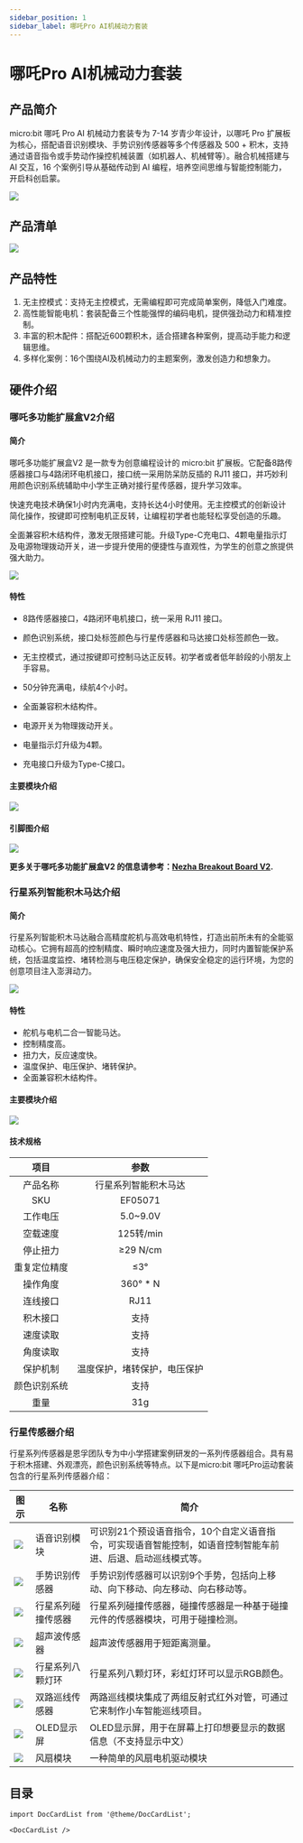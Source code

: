 ```yaml
---
sidebar_position: 1
sidebar_label: 哪吒Pro AI机械动力套装
---
```


# 哪吒Pro AI机械动力套装

## 产品简介

micro:bit 哪吒 Pro AI 机械动力套装专为 7-14 岁青少年设计，以哪吒 Pro 扩展板为核心，搭配语音识别模块、手势识别传感器等多个传感器及 500 + 积木，支持通过语音指令或手势动作操控机械装置（如机器人、机械臂等）。融合机械搭建与 AI 交互，16 个案例引导从基础传动到 AI 编程，培养空间思维与智能控制能力，开启科创启蒙。

![](https://wiki-media-ef.oss-cn-hongkong.aliyuncs.com/i18n/en/docusaurus-plugin-content-docs/current/microbit/building-blocks/nezha-pro-ai-mechanical-power-kit/images/nezha-pro-ai-mechanical-power-kit.png)

## 产品清单

![](https://wiki-media-ef.oss-cn-hongkong.aliyuncs.com/i18n/en/docusaurus-plugin-content-docs/current/microbit/building-blocks/nezha-pro-ai-mechanical-power-kit/images/nezha-pro-ai-mechanical-power-kit-list.png)

## 产品特性

1. 无主控模式：支持无主控模式，无需编程即可完成简单案例，降低入门难度。
2. 高性能智能电机：套装配备三个性能强悍的编码电机，提供强劲动力和精准控制。
3. 丰富的积木配件：搭配近600颗积木，适合搭建各种案例，提高动手能力和逻辑思维。
4. 多样化案例：16个围绕AI及机械动力的主题案例，激发创造力和想象力。

## 硬件介绍

### 哪吒多功能扩展盒V2介绍

#### 简介

哪吒多功能扩展盒V2 是一款专为创意编程设计的 micro:bit 扩展板。它配备8路传感器接口与4路闭环电机接口，接口统一采用防呆防反插的 RJ11 接口，并巧妙利用颜色识别系统辅助中小学生正确对接行星传感器，提升学习效率。

快速充电技术确保1小时内充满电，支持长达4小时使用。无主控模式的创新设计简化操作，按键即可控制电机正反转，让编程初学者也能轻松享受创造的乐趣。

全面兼容积木结构件，激发无限搭建可能。升级Type-C充电口、4颗电量指示灯及电源物理拨动开关，进一步提升使用的便捷性与直观性，为学生的创意之旅提供强大助力。

![](https://wiki-media-ef.oss-cn-hongkong.aliyuncs.com/docs/microbit/building-blocks/microbit-space-science-kit/images/microbit-space-science-kit-introduction-04.png)

#### 特性

- 8路传感器接口，4路闭环电机接口，统一采用 RJ11 接口。
- 颜色识别系统，接口处标签颜色与行星传感器和马达接口处标签颜色一致。
- 无主控模式，通过按键即可控制马达正反转。初学者或者低年龄段的小朋友上手容易。
- 50分钟充满电，续航4个小时。

- 全面兼容积木结构件。
- 电源开关为物理拨动开关。
- 电量指示灯升级为4颗。
- 充电接口升级为Type-C接口。

#### 主要模块介绍

![](https://wiki-media-ef.oss-cn-hongkong.aliyuncs.com/docs/microbit/building-blocks/microbit-space-science-kit/images/microbit-space-science-kit-nezha201.png)

#### 引脚图介绍

![](https://wiki-media-ef.oss-cn-hongkong.aliyuncs.com/docs/microbit/building-blocks/microbit-space-science-kit/images/microbit-space-science-kit-nezha202.png)

**更多关于哪吒多功能扩展盒V2 的信息请参考：[Nezha Breakout Board V2](https://wiki.elecfreaks.com/en/microbit/expansion-board/nezha-v2/).**

### 行星系列智能积木马达介绍

#### 简介

行星系列智能积木马达融合高精度舵机与高效电机特性，打造出前所未有的全能驱动核心。它拥有超高的控制精度、瞬时响应速度及强大扭力，同时内置智能保护系统，包括温度监控、堵转检测与电压稳定保护，确保安全稳定的运行环境，为您的创意项目注入澎湃动力。

![](https://wiki-media-ef.oss-cn-hongkong.aliyuncs.com/docs/microbit/building-blocks/microbit-space-science-kit/images/microbit-space-science-kit-introduction-05.png)



#### 特性

- 舵机与电机二合一智能马达。
- 控制精度高。
- 扭力大，反应速度快。
- 温度保护、电压保护、堵转保护。
- 全面兼容积木结构件。

#### 主要模块介绍

![](https://wiki-media-ef.oss-cn-hongkong.aliyuncs.com/docs/microbit/building-blocks/microbit-space-science-kit/images/microbit-space-science-kit-motor02.png)

#### 技术规格

|     项目     |             参数             |
| :----------: | :--------------------------: |
|   产品名称   |     行星系列智能积木马达     |
|     SKU      |           EF05071            |
|   工作电压   |           5.0~9.0V           |
|   空载速度   |          125转/min           |
|   停止扭力   |          ≥29  N/cm           |
| 重复定位精度 |             ≤3°              |
|   操作角度   |          360°  * N           |
|   连线接口   |             RJ11             |
|   积木接口   |             支持             |
|   速度读取   |             支持             |
|   角度读取   |             支持             |
|   保护机制   | 温度保护，堵转保护，电压保护 |
| 颜色识别系统 |             支持             |
|     重量     |             31g              |


### 行星传感器介绍

行星系列传感器是恩孚团队专为中小学搭建案例研发的一系列传感器组合。具有易于积木搭建、外观漂亮，颜色识别系统等特点。以下是micro:bit 哪吒Pro运动套装包含的行星系列传感器介绍：

| 图示 | 名称 | 简介 |
| ------------------------------------------------------------ | ------------------------------------------------------------ |------------------------------------------------------------ |
| ![](https://wiki-media-ef.oss-cn-hongkong.aliyuncs.com/i18n/en/docusaurus-plugin-content-docs/current/microbit/building-blocks/nezha-pro-ai-mechanical-power-kit/images/nezha-pro-ai-mechanical-power-kit-planetx-01.png) | 语音识别模块 | 可识别21个预设语音指令，10个自定义语音指令，可实现语音智能控制，如语音控制智能车前进、后退、启动巡线模式等。 |
| ![](https://wiki-media-ef.oss-cn-hongkong.aliyuncs.com/i18n/en/docusaurus-plugin-content-docs/current/microbit/building-blocks/nezha-pro-ai-mechanical-power-kit/images/nezha-pro-ai-mechanical-power-kit-planetx-02.png) | 手势识别传感器 | 手势识别传感器可以识别9个手势，包括向上移动、向下移动、向左移动、向右移动等。 |
| ![](https://wiki-media-ef.oss-cn-hongkong.aliyuncs.com/i18n/en/docusaurus-plugin-content-docs/current/microbit/building-blocks/nezha-pro-ai-mechanical-power-kit/images/nezha-pro-ai-mechanical-power-kit-planetx-03.png) | 行星系列碰撞传感器 | 行星系列碰撞传感器，碰撞传感器是一种基于碰撞元件的传感器模块，可用于碰撞检测。 |
| ![](https://wiki-media-ef.oss-cn-hongkong.aliyuncs.com/i18n/en/docusaurus-plugin-content-docs/current/microbit/building-blocks/nezha-pro-ai-mechanical-power-kit/images/nezha-pro-ai-mechanical-power-kit-planetx-04.png) | 超声波传感器 | 超声波传感器用于短距离测量。                                 |
| ![](https://wiki-media-ef.oss-cn-hongkong.aliyuncs.com/i18n/en/docusaurus-plugin-content-docs/current/microbit/building-blocks/nezha-pro-ai-mechanical-power-kit/images/nezha-pro-ai-mechanical-power-kit-planetx-05.png) | 行星系列八颗灯环 | 行星系列八颗灯环，彩虹灯环可以显示RGB颜色。 |
| ![](https://wiki-media-ef.oss-cn-hongkong.aliyuncs.com/i18n/en/docusaurus-plugin-content-docs/current/microbit/building-blocks/nezha-pro-ai-mechanical-power-kit/images/nezha-pro-ai-mechanical-power-kit-planetx-06.png) | 双路巡线传感器 | 两路巡线模块集成了两组反射式红外对管，可通过它来制作小车智能巡线项目。 |
| ![](https://wiki-media-ef.oss-cn-hongkong.aliyuncs.com/i18n/en/docusaurus-plugin-content-docs/current/microbit/building-blocks/nezha-pro-ai-mechanical-power-kit/images/nezha-pro-ai-mechanical-power-kit-planetx-07.png) | OLED显示屏 | OLED显示屏，用于在屏幕上打印想要显示的数据信息（不支持显示中文） |
| ![](https://wiki-media-ef.oss-cn-hongkong.aliyuncs.com/i18n/en/docusaurus-plugin-content-docs/current/microbit/building-blocks/nezha-pro-ai-mechanical-power-kit/images/nezha-pro-ai-mechanical-power-kit-planetx-08.png) | 风扇模块 | 一种简单的风扇电机驱动模块 |

## 目录

```mdx-code-block
import DocCardList from '@theme/DocCardList';

<DocCardList />
```
